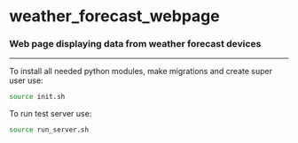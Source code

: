 # weather_forecast_webpage
### Web page displaying data from weather forecast devices

----- ----- -----

To install all needed python modules, make migrations and create super
user use:

```bash
source init.sh
```

To run test server use:

```bash
source run_server.sh
```

